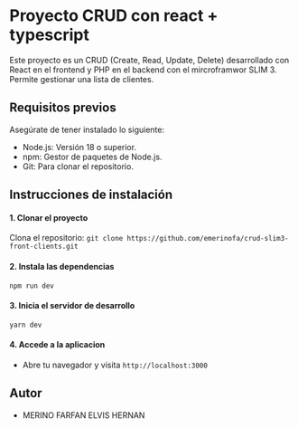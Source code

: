 # Proyecto CRUD con react + typescript

Este proyecto es un CRUD (Create, Read, Update, Delete) desarrollado con React en el frontend y PHP en el backend con el mircroframwor SLIM 3. Permite gestionar una lista de clientes.

## Requisitos previos

Asegúrate de tener instalado lo siguiente:

- Node.js: Versión 18 o superior.
- npm: Gestor de paquetes de Node.js.
- Git: Para clonar el repositorio.

## Instrucciones de instalación
#### 1. Clonar el proyecto
Clona el repositorio:
`git clone https://github.com/emerinofa/crud-slim3-front-clients.git`
#### 2. Instala las dependencias
`npm run dev
`
#### 3. Inicia el servidor de desarrollo
`yarn dev`

#### 4. Accede a la aplicacion
- Abre tu navegador y visita `http://localhost:3000`

## Autor
- MERINO FARFAN ELVIS HERNAN